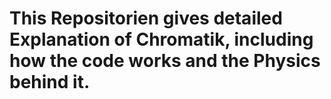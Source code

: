 # This Repositorien gives detailed Explanation of Chromatik, including how the code works and the Physics behind it.